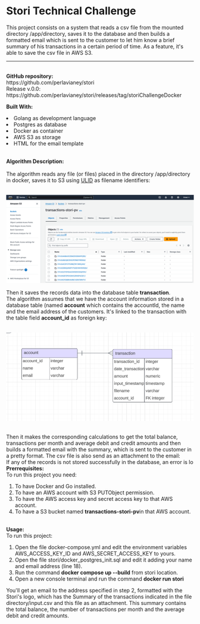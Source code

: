 <h1>Stori Technical Challenge</h1>

This project consists on a system that reads a csv file from the mounted directory /app/directory, saves it to the database and then builds a formatted email which is sent to the customer to let him know a brief summary of his transactions in a certain period of time.
As a feature, it's able to save the csv file in AWS S3.
<hr>
<br>
<strong>GitHub repository:</strong><br> 
https://github.com/perlavianey/stori<br>
Release v.0.0: https://github.com/perlavianey/stori/releases/tag/storiChallengeDocker
<br>

<strong>Built With:</strong><br>
<li>Golang as development language</li>
<li>Postgres as database</li>
<li>Docker as container</li>
<li>AWS S3 as storage</li>
<li>HTML for the email template</li>
<br>

<strong>Algorithm Description:</strong><br><br>
The algorithm reads any file (or files) placed in the directory /app/directory in docker, saves it to S3 using [ULID](https://github.com/ulid/spec) as filename identifiers:<br><br>

![Alt text](screenshot_s3_aws.png?raw=true "AWS S3 screenshot")

Then it saves the records data into the database table <strong>transaction</strong>. <br>The algorithm assumes that we have the account information stored in a database table (named <strong>account</strong> which contains the accountId, the name and the email address of the customers. It's linked to the transaction with the table field <strong>account_id</strong> as foreign key:<br><br>

![Alt text](screenshot_database_model.png?raw=true "Postgres Database Model")

<br>
Then it makes the corresponding calculations to get the total balance, transactions per month and average debit and credit amounts and then builds a formatted email with the summary, which is sent to the customer in a pretty format. The csv file is also send as an attachment to the email: <br>
If any of the records is not stored successfully in the database, an error is lo
<strong>Prerrequisites:</strong><br>
To run this project you need:<br>
<ol>
<li>To have Docker and Go installed.</li>
<li>To have an AWS account with S3 PUTObject permission.</li>
<li>To have the AWS access key and secret access key to that AWS account.</li>
<li>To have a S3 bucket named  <strong>transactions-stori-pv</strong>in that AWS account.</li>
</ol>
<br>
<strong>Usage:</strong><br>
To run this project:<br>
<ol>
<li>Open the file docker-compose.yml and edit the environment variables AWS_ACCESS_KEY_ID and   AWS_SECRET_ACCESS_KEY to yours.</li>
<li>Open the file stori/docker_postgres_init.sql  and edit it adding your name and email address (line 18).</li>
<li>Run the command <strong>docker compose up --build</strong> from stori location.</li>
<li>Open a new console terminal and run the command <strong>docker run stori</strong></li>
</ol>

You'll get an email to the address specified in step 2, formatted with the Stori's logo, which has the Summary of the transactions indicated in the file directory/input.csv and this file as an attachment. This summary contains the total balance, the number of transactions per month and the average debit and credit amounts.